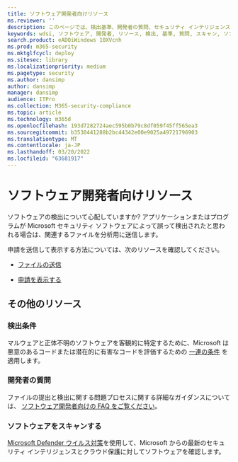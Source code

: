 ```yaml
---
title: ソフトウェア開発者向けリソース
ms.reviewer: ''
description: このページでは、検出基準、開発者の質問、セキュリティ インテリジェンスに対してソフトウェアをチェックする方法など、開発者向けの情報を提供します。
keywords: wdsi, ソフトウェア, 開発者, リソース, 検出, 基準, 質問, スキャン, ソフトウェア, 定義, クラウド, 保護, セキュリティ インテリジェンス
search.product: eADQiWindows 10XVcnh
ms.prod: m365-security
ms.mktglfcycl: deploy
ms.sitesec: library
ms.localizationpriority: medium
ms.pagetype: security
ms.author: dansimp
author: dansimp
manager: dansimp
audience: ITPro
ms.collection: M365-security-compliance
ms.topic: article
ms.technology: m365d
ms.openlocfilehash: 193d7282724aec595b0b79c8df059f45ff565ea3
ms.sourcegitcommit: b3530441288b2bc44342e00e9025a49721796903
ms.translationtype: MT
ms.contentlocale: ja-JP
ms.lasthandoff: 03/20/2022
ms.locfileid: "63681917"
---
```

# <a name="software-developer-resources"></a>ソフトウェア開発者向けリソース

ソフトウェアの検出について心配していますか?
アプリケーションまたはプログラムが Microsoft セキュリティ ソフトウェアによって誤って検出されたと思われる場合は、関連するファイルを分析用に送信します。

申請を送信して表示する方法については、次のリソースを確認してください。

- [ファイルの送信](https://www.microsoft.com/wdsi/filesubmission)

- [申請を表示する](https://www.microsoft.com/wdsi/submissionhistory)

## <a name="additional-resources"></a>その他のリソース

### <a name="detection-criteria"></a>検出条件

マルウェアと正体不明のソフトウェアを客観的に特定するために、Microsoft は悪意のあるコードまたは潜在的に有害なコードを評価するための [一連の条件](criteria.md) を適用します。

### <a name="developer-questions"></a>開発者の質問

ファイルの提出と検出に関する問題プロセスに関する詳細なガイダンスについては、 [ソフトウェア開発者向けの FAQ をご覧ください](developer-faq.yml)。

### <a name="scan-your-software"></a>ソフトウェアをスキャンする

[Microsoft Defender ウイルス対策](/microsoft-365/security/defender-endpoint/microsoft-defender-antivirus-in-windows-10)を使用して、Microsoft からの最新のセキュリティ インテリジェンスとクラウド保護に対してソフトウェアを確認します。